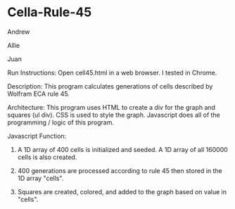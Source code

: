 # Cella-Rule-45

Andrew

Allie

Juan

Run Instructions: Open cell45.html in a web browser. I tested in Chrome.

Description: This program calculates generations of cells described by Wolfram ECA rule 45.

Architecture: This program uses HTML to create a div for the graph and squares (ul div).
CSS is used to style the graph. Javascript does all of the programming / logic of this program.

Javascript Function:

1. A 1D array of 400 cells is initialized and seeded. A 1D array of all 160000 cells is also created.

2. 400 generations are processed according to rule 45 then stored in the 1D array "cells".

3. Squares are created, colored, and added to the graph based on value in "cells".
